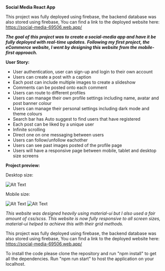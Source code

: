 **Social Media React App**

This project was fully deployed using firebase, the backend database was also stored using firebase,
You can find a link to the deployed website here: https://social-media-69506.web.app/

__*The goal of this project was to create a social-media app and have it be fully deployed with real-time updates.*__
__*Following my first project, the eCommerce website, I went by designing this website from the mobile-first approach.*__

**User Story:**
- User authentication, user can sign-up and login to their own account
- Users can create a post with a caption
- Each post can include multiple images to create a slideshow
- Comments can be posted onto each comment
- Users can route to different profiles
- Users can manage their own profile settings including name, avatar and post banner colour
- Users can manage their personal settings including dark mode and theme colours
- Search bar has Auto suggest to find users that have registered
- Each post can be liked by a unique user
- Infinite scrolling
- Direct one on one messaging between users
- Users can follow/unfollow eachother
- Users can see past images posted of the profile page
- Users will have a responsive page between mobile, tablet and desktop size screens

**Project preview:**

Desktop size:

![Alt Text](https://i.gyazo.com/ee709aea516294b2bff18efc6a7dfa16.png)

Mobile size:

![Alt Text](https://i.gyazo.com/f761ea4f81bbe96ea197c48735b0343f.png)
![Alt Text](https://i.gyazo.com/ed205a4a910bea5249025d22fed0738b.png)

*This website was designed heavily using material-ui but I also used a fair amount of css/scss. This website is now fully* *responsive to all screen sizes, material-ui helped to achieve this with their grid methods.*

This project was fully deployed using firebase, the backend database was also stored using firebase,
You can find a link to the deployed website here: https://social-media-69506.web.app/

To install the code please clone the repository and run "npm install" to get all the dependencies.
Run "npm run start" to host the application on your localhost.